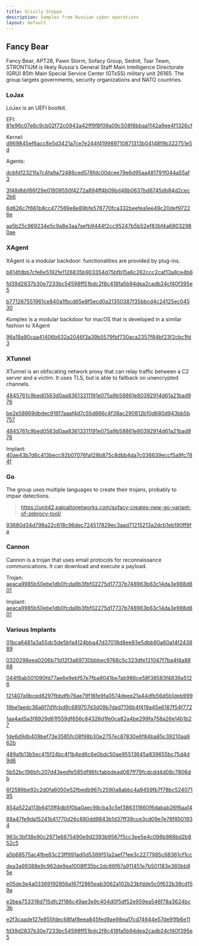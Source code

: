 ```yaml
---
title: Grizzly Steppe
description: Samples from Russian cyber operations
layout: default
---
```


## Fancy Bear

Fancy Bear, APT28, Pawn Storm, Sofacy Group, Sednit, Tsar Team, STRONTIUM is likely Russia's General Staff Main Intelligence Directorate (GRU) 85th Main Special Service Center (GTsSS) military unit 26165.
The group targets governments, security organizations and NATO countries.

### LoJax

LoJax is an UEFI bootkit.

EFI: [81e96c07e6c9cb02f72c0943a42ff9f8f09a09c508f8bbaa1142a9ee4f1326cf](/samples/81e96c07e6c9cb02f72c0943a42ff9f8f09a09c508f8bbaa1142a9ee4f1326cf)

Kernel: [d969845ef6acc8e5d3421a7ce7e244f419989710871313b04148f9b322751e5d](/samples/d969845ef6acc8e5d3421a7ce7e244f419989710871313b04148f9b322751e5d)

Agents:

[dcbfd12321fa7c4fa9a72486ced578fdc00dcee79e6d95aa481791f044a55af3](/samples/dcbfd12321fa7c4fa9a72486ced578fdc00dcee79e6d95aa481791f044a55af3)

[3f48dbbf86f29e01809550f4272a894ff4b09bd48b0637bd6745db84d2cec2b6](/samples/3f48dbbf86f29e01809550f4272a894ff4b09bd48b0637bd6745db84d2cec2b6)

[6d626c7f661b8cc477569e8e89bfe578770fca332beefea1ee49c20def97226e](/samples/6d626c7f661b8cc477569e8e89bfe578770fca332beefea1ee49c20def97226e)

[aa5b25c969234e5c9a8e3aa7aefb9444f2cc95247b5b52ef83bf4a68032980ae](/samples/aa5b25c969234e5c9a8e3aa7aefb9444f2cc95247b5b52ef83bf4a68032980ae)

### XAgent

XAgent is a modular backdoor: functionalities are provided by plug-ins.

[b814fdbb7cfe6e5192fe1126835b903354d75bfb15a6c262ccc2caf13a8ce4b6](/samples/b814fdbb7cfe6e5192fe1126835b903354d75bfb15a6c262ccc2caf13a8ce4b6)

[fd39d2837b30e7233bc54598ff51bdc2f8c418fa5b94dea2cadb24cf40f395e5](/samples/fd39d2837b30e7233bc54598ff51bdc2f8c418fa5b94dea2cadb24cf40f395e5)

[b771267551961ce840a1fbcd65e8f5ecd0a21350387f35bbcd4c24125ec04530](/samples/b771267551961ce840a1fbcd65e8f5ecd0a21350387f35bbcd4c24125ec04530)

Komplex is a modular backdoor for macOS that is developed in a similar fashion to XAgent

[96a19a90caa41406b632a2046f3a39b5579fbf730aca2357f84bf23f2cbc1fd3](/samples/96a19a90caa41406b632a2046f3a39b5579fbf730aca2357f84bf23f2cbc1fd3)

### XTunnel

XTunnel is an obfscating network proxy that can relay traffic between a C2 server and a victim.
It uses TLS, but is able to fallback on unencrypted channels.

[4845761c9bed0563d0aa83613311191e075a9b58861e80392914d61a21bad976](/samples/4845761c9bed0563d0aa83613311191e075a9b58861e80392914d61a21bad976)

[be2e58669dbdec916f7aaaf4d7c55d866c4f38ac290812b10d680d943bb5b757](/samples/be2e58669dbdec916f7aaaf4d7c55d866c4f38ac290812b10d680d943bb5b757)

[4845761c9bed0563d0aa83613311191e075a9b58861e80392914d61a21bad976](/samples/4845761c9bed0563d0aa83613311191e075a9b58861e80392914d61a21bad976)

Implant: [40ae43b7d6c413becc92b07076fa128b875c8dbb4da7c036639eccf5a9fc784f](40ae43b7d6c413becc92b07076fa128b875c8dbb4da7c036639eccf5a9fc784f)

### Go

The group uses multiple languages to create their trojans, probably to impair detections.

> https://unit42.paloaltonetworks.com/sofacy-creates-new-go-variant-of-zebrocy-tool/

[93680d34d798a22c618c96dec724517829ec3aad71215213a2dcb1eb190ff9fa](/samples/93680d34d798a22c618c96dec724517829ec3aad71215213a2dcb1eb190ff9fa)


### Cannon

Cannon is a trojan that uses email protocols for reconnaissance communications.
It can download and execute a payload.

Trojan: [aeaca9985b50ebe1db0fcda9b3fbf02275d17737b748963b63c14da3e988d801](/samples/aeaca9985b50ebe1db0fcda9b3fbf02275d17737b748963b63c14da3e988d801)

Implant: [aeaca9985b50ebe1db0fcda9b3fbf02275d17737b748963b63c14da3e988d801](aeaca9985b50ebe1db0fcda9b3fbf02275d17737b748963b63c14da3e988d801)

### Various Implants

[01bca6481a3a55dc5de5bfa4124bba47d37018d8ee93e5dbb80a60a14f243889](/samples/01bca6481a3a55dc5de5bfa4124bba47d37018d8ee93e5dbb80a60a14f243889)

[0320298eea0206b71d12f3a69730bbbec9768c5c323dfe131047f7ba4f4a8868](/samples/0320298eea0206b71d12f3a69730bbbec9768c5c323dfe131047f7ba4f4a8868)

[044f8ab501090fd77ae6e9ebf57e7fba9041be7ab986ce58f38583f4839a5126](/samples/044f8ab501090fd77ae6e9ebf57e7fba9041be7ab986ce58f38583f4839a5126)

[121407a9bced8297fbbdfb76ae79f16fe9fa0574deee21a44dfb56d5b1deb999](/samples/121407a9bced8297fbbdfb76ae79f16fe9fa0574deee21a44dfb56d5b1deb999)

[19be1aedc36a6f7d1fcbd9c689757d3d09b7dad7136b4f419a45e6187f54f772](/samples/19be1aedc36a6f7d1fcbd9c689757d3d09b7dad7136b4f419a45e6187f54f772)

[1aa4ad5a3f8929d61f559df656c84326d1fe0ca82a4be299fa758a26e14b1b27](/samples/1aa4ad5a3f8929d61f559df656c84326d1fe0ca82a4be299fa758a26e14b1b27)

[1de6d9db409bef73e3585fc08f98b30e2757ec87830e6f84ba85c39210aa962b](/samples/1de6d9db409bef73e3585fc08f98b30e2757ec87830e6f84ba85c39210aa962b)

[489a1b13b5ec415f24bc4f1b4ed6c6e0bdc50ae95513645a839655bc75d4d9d6](/samples/489a1b13b5ec415f24bc4f1b4ed6c6e0bdc50ae95513645a839655bc75d4d9d6)

[5b52bc196bfc207d43eedfe585df96fcfabbdead087ff79fcdcdd4d08c7806db](/samples/5b52bc196bfc207d43eedfe585df96fcfabbdead087ff79fcdcdd4d08c7806db)

[6f2589be92c2d0fa6050e52fbedb967c2590a8abbc4a9459fb7f78bc52407195](/samples/6f2589be92c2d0fa6050e52fbedb967c2590a8abbc4a9459fb7f78bc52407195)

[854a522a113b6413ff4db5f0ba0aec98cba3c5ef386311660f6dabab26f6aa14](/samples/854a522a113b6413ff4db5f0ba0aec98cba3c5ef386311660f6dabab26f6aa14)

[88a47fe9da15241b41770d26c880dd9843b1d37ff39cce3cd09e7e78f8501934](/samples/88a47fe9da15241b41770d26c880dd9843b1d37ff39cce3cd09e7e78f8501934)

[963c3bf38e90c2971e6875490e9d2393b9567f5cc3ee5e4c098b988bd2b852c5](/samples/963c3bf38e90c2971e6875490e9d2393b9567f5cc3ee5e4c098b988bd2b852c5)

[a5b68575ac4fbe83c23ff991ad0d5389f51a2aef71ee3c2277985c68361cf1cc](/samples/a5b68575ac4fbe83c23ff991ad0d5389f51a2aef71ee3c2277985c68361cf1cc)

[dea3a99388e9c962de9ea1008ff35bc2dc66f67a911451e7b501183e360bb95e](/samples/dea3a99388e9c962de9ea1008ff35bc2dc66f67a911451e7b501183e360bb95e)

[e05de3e4a03369192856a167f2865eab3062a102b23bfdde5c0f622b39cd159a](/samples/e05de3e4a03369192856a167f2865eab3062a102b23bfdde5c0f622b39cd159a)

[e2bea753318d715dfc2f186c49ae3e9c404d0f5df52e959ea546f78a3624bc3b](/samples/e2bea753318d715dfc2f186c49ae3e9c404d0f5df52e959ea546f78a3624bc3b)

[e2f3caade127e855fdec68faf8eea845fed9ae98ea17cd74644e57de91fb6e11](/samples/e2f3caade127e855fdec68faf8eea845fed9ae98ea17cd74644e57de91fb6e11)

[fd39d2837b30e7233bc54598ff51bdc2f8c418fa5b94dea2cadb24cf40f395e5](/samples/fd39d2837b30e7233bc54598ff51bdc2f8c418fa5b94dea2cadb24cf40f395e5)
